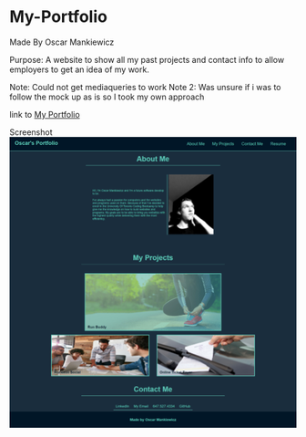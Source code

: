 # My-Portfolio

Made By Oscar Mankiewicz

Purpose: A website to show all my past projects and contact info to allow employers
to get an idea of my work.

Note: Could not get mediaqueries to work
Note 2: Was unsure if i was to follow the mock up as is so I took my own approach

link to <a href="https://oatmealcrisp.github.io/My-Portfolio/" target="_blank">My Portfolio</a>

Screenshot <img src="./assets/images/My-Portfolio-Screenshot.png"/>